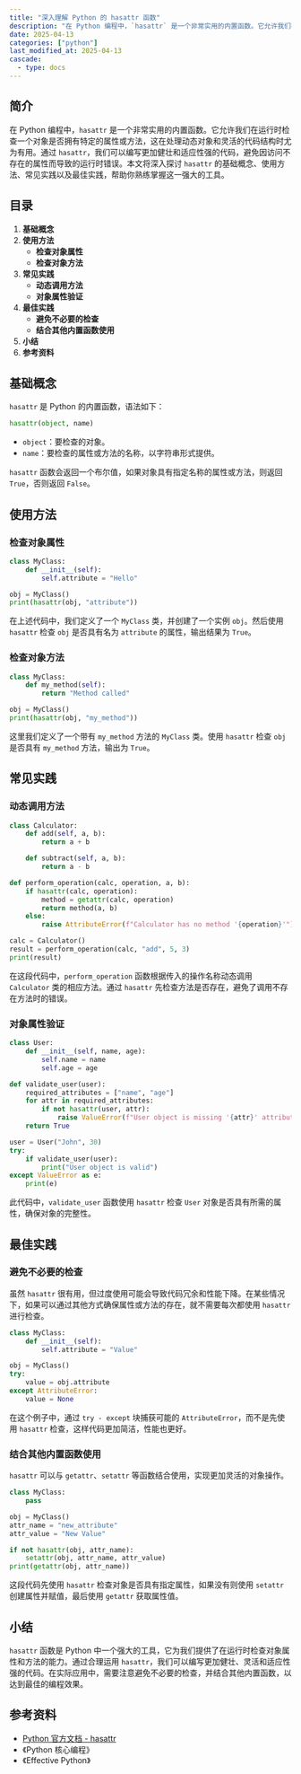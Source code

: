 ```yaml
---
title: "深入理解 Python 的 hasattr 函数"
description: "在 Python 编程中，`hasattr` 是一个非常实用的内置函数。它允许我们在运行时检查一个对象是否拥有特定的属性或方法，这在处理动态对象和灵活的代码结构时尤为有用。通过 `hasattr`，我们可以编写更加健壮和适应性强的代码，避免因访问不存在的属性而导致的运行时错误。本文将深入探讨 `hasattr` 的基础概念、使用方法、常见实践以及最佳实践，帮助你熟练掌握这一强大的工具。"
date: 2025-04-13
categories: ["python"]
last_modified_at: 2025-04-13
cascade:
  - type: docs
---
```



## 简介
在 Python 编程中，`hasattr` 是一个非常实用的内置函数。它允许我们在运行时检查一个对象是否拥有特定的属性或方法，这在处理动态对象和灵活的代码结构时尤为有用。通过 `hasattr`，我们可以编写更加健壮和适应性强的代码，避免因访问不存在的属性而导致的运行时错误。本文将深入探讨 `hasattr` 的基础概念、使用方法、常见实践以及最佳实践，帮助你熟练掌握这一强大的工具。

<!-- more -->
## 目录
1. **基础概念**
2. **使用方法**
    - **检查对象属性**
    - **检查对象方法**
3. **常见实践**
    - **动态调用方法**
    - **对象属性验证**
4. **最佳实践**
    - **避免不必要的检查**
    - **结合其他内置函数使用**
5. **小结**
6. **参考资料**

## 基础概念
`hasattr` 是 Python 的内置函数，语法如下：
```python
hasattr(object, name)
```
- `object`：要检查的对象。
- `name`：要检查的属性或方法的名称，以字符串形式提供。

`hasattr` 函数会返回一个布尔值，如果对象具有指定名称的属性或方法，则返回 `True`，否则返回 `False`。

## 使用方法

### 检查对象属性
```python
class MyClass:
    def __init__(self):
        self.attribute = "Hello"

obj = MyClass()
print(hasattr(obj, "attribute"))  
```
在上述代码中，我们定义了一个 `MyClass` 类，并创建了一个实例 `obj`。然后使用 `hasattr` 检查 `obj` 是否具有名为 `attribute` 的属性，输出结果为 `True`。

### 检查对象方法
```python
class MyClass:
    def my_method(self):
        return "Method called"

obj = MyClass()
print(hasattr(obj, "my_method"))  
```
这里我们定义了一个带有 `my_method` 方法的 `MyClass` 类。使用 `hasattr` 检查 `obj` 是否具有 `my_method` 方法，输出为 `True`。

## 常见实践

### 动态调用方法
```python
class Calculator:
    def add(self, a, b):
        return a + b

    def subtract(self, a, b):
        return a - b

def perform_operation(calc, operation, a, b):
    if hasattr(calc, operation):
        method = getattr(calc, operation)
        return method(a, b)
    else:
        raise AttributeError(f"Calculator has no method '{operation}'")

calc = Calculator()
result = perform_operation(calc, "add", 5, 3)
print(result)  
```
在这段代码中，`perform_operation` 函数根据传入的操作名称动态调用 `Calculator` 类的相应方法。通过 `hasattr` 先检查方法是否存在，避免了调用不存在方法时的错误。

### 对象属性验证
```python
class User:
    def __init__(self, name, age):
        self.name = name
        self.age = age

def validate_user(user):
    required_attributes = ["name", "age"]
    for attr in required_attributes:
        if not hasattr(user, attr):
            raise ValueError(f"User object is missing '{attr}' attribute")
    return True

user = User("John", 30)
try:
    if validate_user(user):
        print("User object is valid")
except ValueError as e:
    print(e)  
```
此代码中，`validate_user` 函数使用 `hasattr` 检查 `User` 对象是否具有所需的属性，确保对象的完整性。

## 最佳实践

### 避免不必要的检查
虽然 `hasattr` 很有用，但过度使用可能会导致代码冗余和性能下降。在某些情况下，如果可以通过其他方式确保属性或方法的存在，就不需要每次都使用 `hasattr` 进行检查。
```python
class MyClass:
    def __init__(self):
        self.attribute = "Value"

obj = MyClass()
try:
    value = obj.attribute
except AttributeError:
    value = None
```
在这个例子中，通过 `try - except` 块捕获可能的 `AttributeError`，而不是先使用 `hasattr` 检查，这样代码更加简洁，性能也更好。

### 结合其他内置函数使用
`hasattr` 可以与 `getattr`、`setattr` 等函数结合使用，实现更加灵活的对象操作。
```python
class MyClass:
    pass

obj = MyClass()
attr_name = "new_attribute"
attr_value = "New Value"

if not hasattr(obj, attr_name):
    setattr(obj, attr_name, attr_value)
print(getattr(obj, attr_name))  
```
这段代码先使用 `hasattr` 检查对象是否具有指定属性，如果没有则使用 `setattr` 创建属性并赋值，最后使用 `getattr` 获取属性值。

## 小结
`hasattr` 函数是 Python 中一个强大的工具，它为我们提供了在运行时检查对象属性和方法的能力。通过合理运用 `hasattr`，我们可以编写更加健壮、灵活和适应性强的代码。在实际应用中，需要注意避免不必要的检查，并结合其他内置函数，以达到最佳的编程效果。

## 参考资料
- [Python 官方文档 - hasattr](https://docs.python.org/3/library/functions.html#hasattr)
- 《Python 核心编程》
- 《Effective Python》